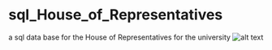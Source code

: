 # sql_House_of_Representatives
a sql data base for the  House of Representatives for the university 
![alt text](https://i.ibb.co/VBMJst2/Capture.png)
